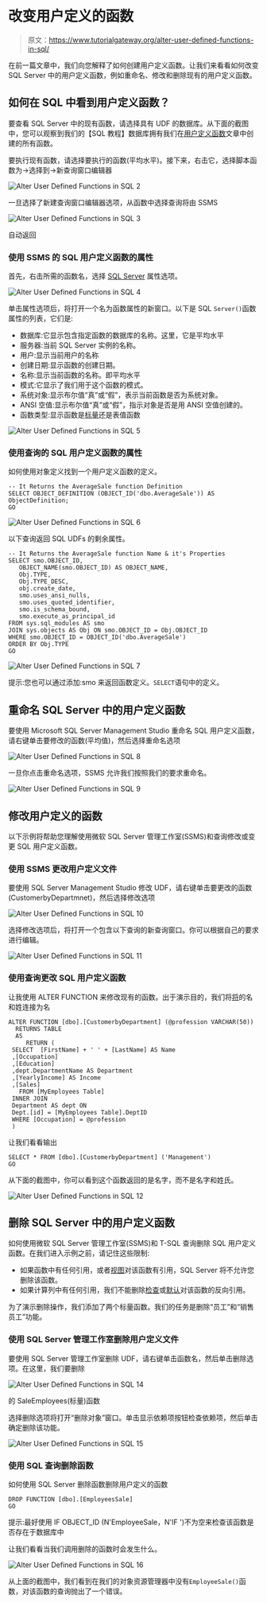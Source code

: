 # 改变用户定义的函数

> 原文：<https://www.tutorialgateway.org/alter-user-defined-functions-in-sql/>

在前一篇文章中，我们向您解释了如何创建用户定义函数。让我们来看看如何改变 SQL Server 中的用户定义函数，例如重命名、修改和删除现有的用户定义函数。

## 如何在 SQL 中看到用户定义函数？

要查看 SQL Server 中的现有函数，请选择具有 UDF 的数据库。从下面的截图中，您可以观察到我们的【SQL 教程】数据库拥有我们在[用户定义函数](https://www.tutorialgateway.org/user-defined-functions-in-sql/)文章中创建的所有函数。

要执行现有函数，请选择要执行的函数(平均水平)。接下来，右击它，选择脚本函数为->选择到->新查询窗口编辑器

![Alter User Defined Functions in SQL 2](img/4feae97c2f99ba7fbd39f69adb66f159.png)

一旦选择了新建查询窗口编辑器选项，从函数中选择查询将由 SSMS

![Alter User Defined Functions in SQL 3](img/9b7023387f491527fef3e651519187e4.png)

自动返回

### 使用 SSMS 的 SQL 用户定义函数的属性

首先，右击所需的函数名，选择 [SQL Server](https://www.tutorialgateway.org/sql/) 属性选项。

![Alter User Defined Functions in SQL 4](img/e5b6eb0ab8d6bd58ce5861db1ee7965c.png)

单击属性选项后，将打开一个名为函数属性的新窗口。以下是 SQL `Server()`函数属性的列表，它们是:

*   数据库:它显示包含指定函数的数据库的名称。这里，它是平均水平
*   服务器:当前 SQL Server 实例的名称。
*   用户:显示当前用户的名称
*   创建日期:显示函数的创建日期。
*   名称:显示当前函数的名称。即平均水平
*   模式:它显示了我们用于这个函数的模式。
*   系统对象:显示布尔值“真”或“假”，表示当前函数是否为系统对象。
*   ANSI 空值:显示布尔值“真”或“假”，指示对象是否是用 ANSI 空值创建的。
*   函数类型:显示函数是[标量](https://www.tutorialgateway.org/user-defined-functions-in-sql/)还是表值函数

![Alter User Defined Functions in SQL 5](img/97ec8c7d0a3bc75edb4ada9111add255.png)

### 使用查询的 SQL 用户定义函数的属性

如何使用对象定义找到一个用户定义函数的定义。

```
-- It Returns the AverageSale function Definition  
SELECT OBJECT_DEFINITION (OBJECT_ID('dbo.AverageSale')) AS ObjectDefinition;  
GO
```

![Alter User Defined Functions in SQL 6](img/f08846af5c8181d287806086d70998ff.png)

以下查询返回 SQL UDFs 的剩余属性。

```
-- It Returns the AverageSale function Name & it's Properties  
SELECT smo.OBJECT_ID,   
   OBJECT_NAME(smo.OBJECT_ID) AS OBJECT_NAME,   
   Obj.TYPE,   
   Obj.TYPE_DESC,  
   obj.create_date,
   smo.uses_ansi_nulls,  
   smo.uses_quoted_identifier,  
   smo.is_schema_bound,  
   smo.execute_as_principal_id  
FROM sys.sql_modules AS smo  
JOIN sys.objects AS Obj ON smo.OBJECT_ID = Obj.OBJECT_ID  
WHERE smo.OBJECT_ID = OBJECT_ID('dbo.AverageSale')  
ORDER BY Obj.TYPE  
GO
```

![Alter User Defined Functions in SQL 7](img/e2019fd17446e91ef07d402582aef762.png)

提示:您也可以通过添加:smo 来返回函数定义。`SELECT`语句中的定义。

## 重命名 SQL Server 中的用户定义函数

要使用 Microsoft SQL Server Management Studio 重命名 SQL 用户定义函数，请右键单击要修改的函数(平均值)，然后选择重命名选项

![Alter User Defined Functions in SQL 8](img/56c38c3ae8855859e975cc1cb9411e8e.png)

一旦你点击重命名选项，SSMS 允许我们按照我们的要求重命名。

![Alter User Defined Functions in SQL 9](img/93acdb944c2bcf8c999df6e101c1392d.png)

## 修改用户定义的函数

以下示例将帮助您理解使用微软 SQL Server 管理工作室(SSMS)和查询修改或变更 SQL 用户定义函数。

### 使用 SSMS 更改用户定义文件

要使用 SQL Server Management Studio 修改 UDF，请右键单击要更改的函数(CustomerbyDepartmnet)，然后选择修改选项

![Alter User Defined Functions in SQL 10](img/86ca6e8ecc30fac6910b2264a613480a.png)

选择修改选项后，将打开一个包含以下查询的新查询窗口。你可以根据自己的要求进行编辑。

![Alter User Defined Functions in SQL 11](img/86defba0907f484e81afa4a542224095.png)

### 使用查询更改 SQL 用户定义函数

让我使用 ALTER FUNCTION 来修改现有的函数。出于演示目的，我们将[将](https://www.tutorialgateway.org/sql-concat-function/)的名和姓连接为名

```
ALTER FUNCTION [dbo].[CustomerbyDepartment] (@profession VARCHAR(50))
  RETURNS TABLE
  AS
     RETURN (
 SELECT  [FirstName] + ' ' + [LastName] AS Name
 ,[Occupation]
 ,[Education]
 ,dept.DepartmentName AS Department
 ,[YearlyIncome] AS Income
 ,[Sales]
   FROM [MyEmployees Table]
 INNER JOIN 
 Department AS dept ON
 Dept.[id] = [MyEmployees Table].DeptID
 WHERE [Occupation] = @profession
 )
```

让我们看看输出

```
SELECT * FROM [dbo].[CustomerbyDepartment] ('Management')
GO
```

从下面的截图中，你可以看到这个函数返回的是名字，而不是名字和姓氏。

![Alter User Defined Functions in SQL 12](img/36702138c9b4582a97bbe12d35cb3134.png)

## 删除 SQL Server 中的用户定义函数

如何使用微软 SQL Server 管理工作室(SSMS)和 T-SQL 查询删除 SQL 用户定义函数。在我们进入示例之前，请记住这些限制:

*   如果函数中有任何引用，或者[视图](https://www.tutorialgateway.org/views-in-sql-server/)对该函数有引用，SQL Server 将不允许您删除该函数。
*   如果计算列中有任何引用，我们不能删除[检查](https://www.tutorialgateway.org/sql-check-constraint/)或[默认](https://www.tutorialgateway.org/sql-default-constraint/)对该函数的反向引用。

为了演示删除操作，我们添加了两个标量函数。我们的任务是删除“员工”和“销售员工”功能。

### 使用 SQL Server 管理工作室删除用户定义文件

要使用 SQL Server 管理工作室删除 UDF，请右键单击函数名，然后单击删除选项。在这里，我们要删除

![Alter User Defined Functions in SQL 14](img/ae3927299e76a56fe37917f07efc4cb3.png)

的 SaleEmployees(标量)函数

选择删除选项将打开“删除对象”窗口。单击显示依赖项按钮检查依赖项，然后单击确定删除该功能。

![Alter User Defined Functions in SQL 15](img/061df74f8cfb11cca585a8605d7aa4b2.png)

### 使用 SQL 查询删除函数

如何使用 SQL Server 删除函数删除用户定义的函数

```
DROP FUNCTION [dbo].[EmployeesSale]
GO
```

提示:最好使用 IF OBJECT_ID (N'EmployeeSale，N'IF ')不为空来检查该函数是否存在于数据库中

让我们看看当我们调用删除的函数时会发生什么。

![Alter User Defined Functions in SQL 16](img/5fc2c383fc7c741f0a878b1d8bfc0ebc.png)

从上面的截图中，我们看到在我们的对象资源管理器中没有`EmployeeSale()`函数，对该函数的查询抛出了一个错误。
